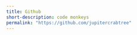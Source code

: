 ```yaml
---
title: Github
short-description: code monkeys
permalink: "https://github.com/jupitercrabtree"
---
```

